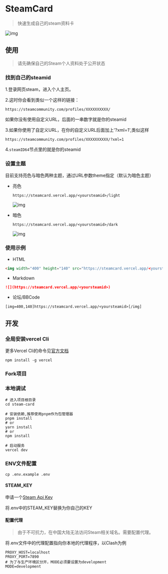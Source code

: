 # SteamCard

> 快速生成自己的steam资料卡

![img](https://steamcard.vercel.app/card?steamid=76561198340841543)

## 使用

> 请先确保自己的Steam个人资料处于公开状态

### 找到自己的steamid

1.登录网页steam，进入个人主页。

2.这时你会看到类似一个这样的链接：

```
https://steamcommunity.com/profiles/XXXXXXXXXX/
```

如果你没有使用自定义URL，后面的一串数字就是你的steamid

3.如果你使用了自定义URL，在你的自定义URL后面加上'?xml=1',类似这样

```
https://steamcommunity.com/profiles/XXXXXXXXXX/?xml=1
```

4.`steamID64`节点里的就是你的steamid

### 设置主题

目前支持亮色与暗色两种主题，通过URL参数theme指定（默认为暗色主题）

- 亮色

  `https://steamcard.vercel.app/<yoursteamid>/light`

  ![img](https://steamcard.vercel.app/76561198340841543/light)

- 暗色

  `https://steamcard.vercel.app/<yoursteamid>/dark`

  ![img](https://steamcard.vercel.app/76561198340841543/dark)

### 使用示例

- HTML

```html
<img width="400" height="140" src="https://steamcard.vercel.app/<yoursteamid>"></img>  
```

- Markdown

```markdown
![](https://steamcard.vercel.app/<yoursteamid>)
```

- 论坛/BBCode

```bbcode
[img=400,140]https://steamcard.vercel.app/<yoursteamid>[/img]
```


## 开发

### 全局安装vercel Cli

更多Vercel Cli的命令见[官方文档](https://vercel.com/cli)

``` shell
npm install -g vercel
```

### Fork项目

### 本地调试

``` shell
# 进入项目根目录
cd steam-card

# 安装依赖,推荐使用pnpm作为包管理器
pnpm install
# or
yarn install
# or 
npm install

# 启动服务
vercel dev
```

### ENV文件配置

``` shell
cp .env.example .env
```

#### STEAM_KEY

申请一个[Steam Api Key](https://steamcommunity.com/dev/apikey)

将.env中的STEAM_KEY替换为你自己的KEY

#### 配置代理

> 由于不可抗力，在中国大陆无法访问Steam相关域名。需要配置代理。

将.env文件中的代理配置指向你本地的代理程序，以Clash为例

``` shell
PROXY_HOST=localhost
PROXY_PORT=7890
# 为了与生产环境区分开，MODE必须要设置为development
MODE=development
```

